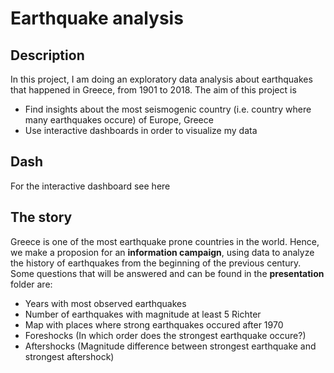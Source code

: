 # Earthquake analysis
## Description
In this project, I am doing an exploratory data analysis about earthquakes that happened in Greece, from 1901 to 2018. The aim of this project is 
* Find insights about the most seismogenic country (i.e. country where many earthquakes occure) of Europe, Greece
* Use interactive dashboards in order to visualize my data

## Dash
For the interactive dashboard see here

## The story
Greece is one of the most earthquake prone countries in the world. Hence, we make a proposion for an **information campaign**, using data to analyze the history of earthquakes from the beginning of the previous century.
Some questions that will be answered and can be found in the **presentation** folder are:
* Years with most observed earthquakes
* Number of earthquakes with magnitude at least 5 Richter
* Map with places where strong earthquakes occured after 1970
* Foreshocks (In which order does the strongest earthquake occure?)
* Aftershocks (Magnitude difference between strongest earthquake and strongest aftershock)
